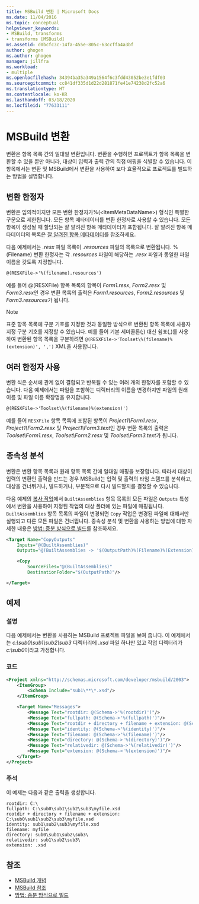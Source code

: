 ```yaml
---
title: MSBuild 변환 | Microsoft Docs
ms.date: 11/04/2016
ms.topic: conceptual
helpviewer_keywords:
- MSBuild, transforms
- transforms [MSBuild]
ms.assetid: d0bcfc3c-14fa-455e-805c-63ccffa4a3bf
author: ghogen
ms.author: ghogen
manager: jillfra
ms.workload:
- multiple
ms.openlocfilehash: 34394ba35a349a1564f6c3fdd43052be3e1fdf03
ms.sourcegitcommit: cc841df335d1d22d281871fe41e74238d2fc52a6
ms.translationtype: HT
ms.contentlocale: ko-KR
ms.lasthandoff: 03/18/2020
ms.locfileid: "77633111"
---
```

# <a name="msbuild-transforms"></a>MSBuild 변환

변환은 항목 목록 간의 일대일 변환입니다. 변환을 수행하면 프로젝트가 항목 목록을 변환할 수 있을 뿐만 아니라, 대상이 입력과 출력 간의 직접 매핑을 식별할 수 있습니다. 이 항목에서는 변환 및 MSBuild에서 변환을 사용하여 보다 효율적으로 프로젝트를 빌드하는 방법을 설명합니다.

## <a name="transform-modifiers"></a>변환 한정자

변환은 임의적이지만 모든 변환 한정자가%(\<ItemMetaDataName>) 형식인 특별한 구문으로 제한됩니다. 모든 항목 메타데이터를 변환 한정자로 사용할 수 있습니다. 모든 항목이 생성될 때 할당되는 잘 알려진 항목 메타데이터가 포함됩니다. 잘 알려진 항목 메타데이터의 목록은 [잘 알려진 항목 메타데이터](../msbuild/msbuild-well-known-item-metadata.md)를 참조하세요.

다음 예제에서는 *.resx* 파일 목록이 *.resources* 파일의 목록으로 변환됩니다. %(Filename) 변환 한정자는 각 *.resources* 파일이 해당하는 *.resx* 파일과 동일한 파일 이름을 갖도록 지정합니다.

```xml
@(RESXFile->'%(filename).resources')
```

예를 들어 @(RESXFile) 항목 목록의 항목이 *Form1.resx*, *Form2.resx* 및 *Form3.resx*인 경우 변환 목록의 출력은  *Form1.resources*, *Form2.resources* 및 *Form3.resources*가 됩니다.

> [!NOTE]
> 표준 항목 목록에 구분 기호를 지정한 것과 동일한 방식으로 변환된 항목 목록에 사용자 지정 구분 기호를 지정할 수 있습니다. 예를 들어 기본 세미콜론(;) 대신 쉼표(,)를 사용하여 변환된 항목 목록을 구분하려면 `@(RESXFile->'Toolset\%(filename)%(extension)', ',')` XML을 사용합니다.

## <a name="use-multiple-modifiers"></a>여러 한정자 사용

 변환 식은 순서에 관계 없이 결합되고 반복될 수 있는 여러 개의 한정자를 포함할 수 있습니다. 다음 예제에서는 파일을 포함하는 디렉터리의 이름을 변경하지만 파일의 원래 이름 및 파일 이름 확장명을 유지합니다.

```xml
@(RESXFile->'Toolset\%(filename)%(extension)')
```

 예를 들어 `RESXFile` 항목 목록에 포함된 항목이 *Project1\Form1.resx*, *Project1\Form2.resx* 및 *Project1\Form3.text*인 경우 변환 목록의 출력은 *Toolset\Form1.resx*, *Toolset\Form2.resx* 및 *Toolset\Form3.text*가 됩니다.

## <a name="dependency-analysis"></a>종속성 분석

 변환은 변환 항목 목록과 원래 항목 목록 간에 일대일 매핑을 보장합니다. 따라서 대상이 입력의 변환인 출력을 만드는 경우 MSBuild는 입력 및 출력의 타임 스탬프를 분석하고, 대상을 건너뛰거나, 빌드하거나, 부분적으로 다시 빌드할지를 결정할 수 있습니다.

 다음 예제의 [복사 작업](../msbuild/copy-task.md)에서 `BuiltAssemblies` 항목 목록의 모든 파일은 `Outputs` 특성에서 변환을 사용하여 지정된 작업의 대상 폴더에 있는 파일에 매핑됩니다. `BuiltAssemblies` 항목 목록의 파일이 변경되면 `Copy` 작업은 변경된 파일에 대해서만 실행되고 다른 모든 파일은 건너뜁니다. 종속성 분석 및 변환을 사용하는 방법에 대한 자세한 내용은 [방법: 증분 방식으로 빌드](../msbuild/how-to-build-incrementally.md)를 참조하세요.

```xml
<Target Name="CopyOutputs"
    Inputs="@(BuiltAssemblies)"
    Outputs="@(BuiltAssemblies -> '$(OutputPath)%(Filename)%(Extension)')">

    <Copy
        SourceFiles="@(BuiltAssemblies)"
        DestinationFolder="$(OutputPath)"/>

</Target>
```

## <a name="example"></a>예제

### <a name="description"></a>설명

 다음 예제에서는 변환을 사용하는 MSBuild 프로젝트 파일을 보여 줍니다. 이 예제에서는 *c:\sub0\sub1\sub2\sub3* 디렉터리에 *.xsd* 파일 하나만 있고 작업 디렉터리가 *c:\sub0*이라고 가정합니다.

### <a name="code"></a>코드

```xml
<Project xmlns="http://schemas.microsoft.com/developer/msbuild/2003">
    <ItemGroup>
        <Schema Include="sub1\**\*.xsd"/>
    </ItemGroup>

    <Target Name="Messages">
        <Message Text="rootdir: @(Schema->'%(rootdir)')"/>
        <Message Text="fullpath: @(Schema->'%(fullpath)')"/>
        <Message Text="rootdir + directory + filename + extension: @(Schema->'%(rootdir)%(directory)%(filename)%(extension)')"/>
        <Message Text="identity: @(Schema->'%(identity)')"/>
        <Message Text="filename: @(Schema->'%(filename)')"/>
        <Message Text="directory: @(Schema->'%(directory)')"/>
        <Message Text="relativedir: @(Schema->'%(relativedir)')"/>
        <Message Text="extension: @(Schema->'%(extension)')"/>
    </Target>
</Project>
```

### <a name="comments"></a>주석

 이 예제는 다음과 같은 출력을 생성합니다.

```
rootdir: C:\
fullpath: C:\sub0\sub1\sub2\sub3\myfile.xsd
rootdir + directory + filename + extension: C:\sub0\sub1\sub2\sub3\myfile.xsd
identity: sub1\sub2\sub3\myfile.xsd
filename: myfile
directory: sub0\sub1\sub2\sub3\
relativedir: sub1\sub2\sub3\
extension: .xsd
```

## <a name="see-also"></a>참조

- [MSBuild 개념](../msbuild/msbuild-concepts.md)
- [MSBuild 참조](../msbuild/msbuild-reference.md)
- [방법: 증분 방식으로 빌드](../msbuild/how-to-build-incrementally.md)
